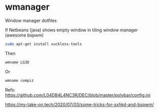 # wmanager

Window manager dotfiles

If Netbeans (java) shows empty window in tiling window manager (awesome bspwm)

```bash
sudo apt-get install suckless-tools
```

Then

```bash
wmname LG3D
```

Or

```bash
wmname compiz
```

Refs:
https://github.com/L04DB4L4NC3R/DEC/blob/master/polybar/config.ini

https://my-take-on.tech/2020/07/03/some-tricks-for-sxhkd-and-bspwm/
